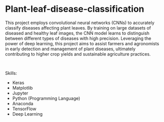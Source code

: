 # Plant-leaf-disease-classification


This project employs convolutional neural networks (CNNs) to accurately classify diseases affecting plant leaves. By training on large datasets of diseased and healthy leaf images, the CNN model learns to distinguish between different types of diseases with high precision. Leveraging the power of deep learning, this project aims to assist farmers and agronomists in early detection and management of plant diseases, ultimately contributing to higher crop yields and sustainable agriculture practices.

<br>

Skills: 
- Keras
- Matplotlib
- Jupyter
- Python (Programming Language)
- Anaconda
- TensorFlow
- Deep Learning
